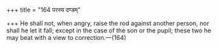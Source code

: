 +++
title = "164 परस्य दण्डम्"

+++
He shall not, when angry, raise the rod against another person, nor shall he let it fall; except in the case of the son or the pupil; these two he may beat with a view to correction.—(164)